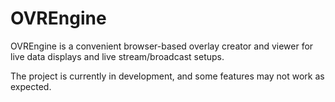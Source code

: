 # OVREngine

OVREngine is a convenient browser-based overlay creator and viewer
for live data displays and live stream/broadcast setups.

The project is currently in development, and some features may not
work as expected.